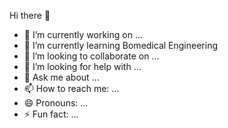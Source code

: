  Hi there 👋


- 🔭 I’m currently working on ...
- 🌱 I’m currently learning Bomedical Engineering
- 👯 I’m looking to collaborate on ...
- 🤔 I’m looking for help with ...
- 💬 Ask me about ...
- 📫 How to reach me: ...
- 😄 Pronouns: ...
- ⚡ Fun fact: ...

